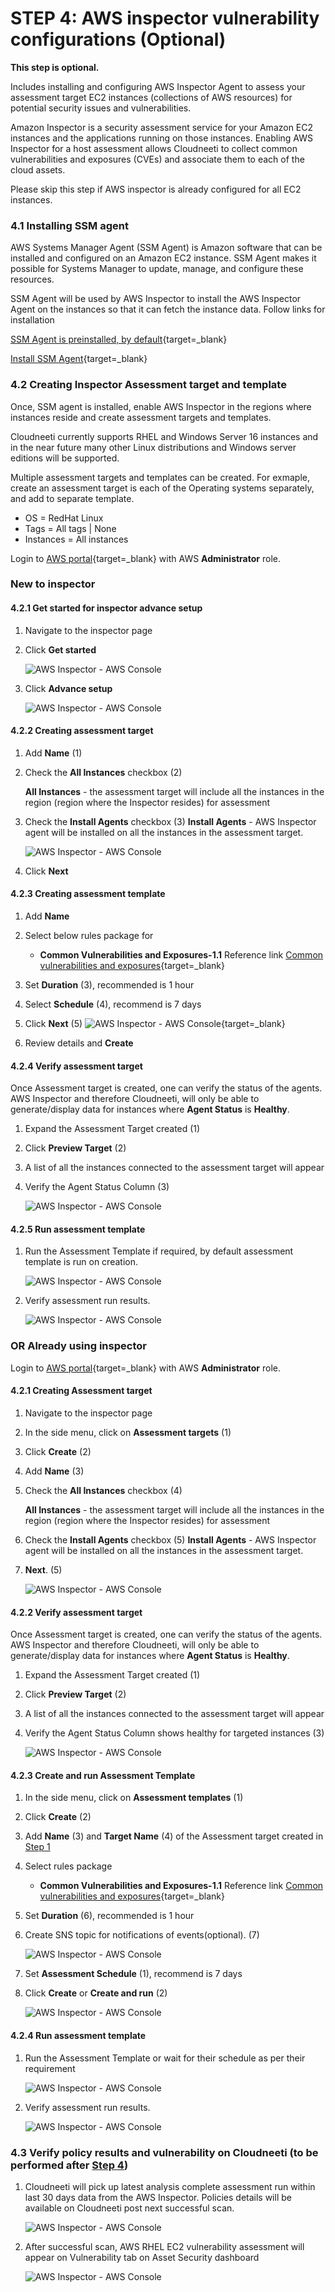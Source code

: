 # STEP 4: AWS inspector vulnerability configurations (Optional)

**This step is optional.**

Includes installing and configuring AWS Inspector Agent to assess your assessment target EC2
instances (collections of AWS resources) for potential security issues and vulnerabilities.

Amazon Inspector is a security assessment service for your Amazon EC2 instances and the applications running on those instances. Enabling AWS Inspector for a host assessment allows Cloudneeti to collect common vulnerabilities and exposures (CVEs) and associate them to each of the cloud assets.

Please skip this step if AWS inspector is already configured for all EC2 instances.

### 4.1 Installing SSM agent

AWS Systems Manager Agent (SSM Agent) is Amazon software that can be
installed and configured on an Amazon EC2 instance. SSM Agent makes it
possible for Systems Manager to update, manage, and configure these
resources.

SSM Agent will be used by AWS Inspector to install the AWS Inspector Agent
on the instances so that it can fetch the instance data. Follow links for installation

[SSM Agent is preinstalled, by default](https://docs.aws.amazon.com/systems-manager/latest/userguide/sysman-install-ssm-agent.html){target=_blank}

[Install SSM Agent](https://docs.aws.amazon.com/systems-manager/latest/userguide/sysman-manual-agent-install.html){target=_blank}


### 4.2 Creating Inspector Assessment target and template 

Once, SSM agent is installed, enable AWS Inspector in the regions where instances reside and create assessment targets and templates.

Cloudneeti currently supports RHEL and Windows Server 16 instances and in the near future many other Linux distributions and Windows server editions will be supported.

Multiple assessment targets and templates can be created.  For exmaple, create an assessment target is each of the Operating systems separately, and add to separate template.
- OS = RedHat Linux
- Tags = All tags | None
- Instances = All instances

Login to [AWS portal](https://console.aws.amazon.com/){target=_blank} with AWS **Administrator** role.


### New to inspector

#### 4.2.1 Get started for inspector advance setup

1.  Navigate to the inspector page

2. Click **Get started**

    ![AWS Inspector - AWS Console](.././images/amazonWebServiceAccounts/aws_Inspector_Start.png#thumbnail)

3. Click **Advance setup**

    ![AWS Inspector - AWS Console](.././images/amazonWebServiceAccounts/aws_Inspector_AdvSetup.png#thumbnail)


#### 4.2.2 Creating assessment target

1.  Add **Name** (1)

2.  Check the **All Instances** checkbox  (2)

    **All Instances** -  the assessment target will include all the instances in the region (region where the Inspector resides) for assessment

3. Check the **Install Agents** checkbox (3)
    **Install Agents** - AWS Inspector agent will be installed on all the instances in the assessment target.

    ![AWS Inspector - AWS Console](.././images/amazonWebServiceAccounts/aws_Inspector_AssessmentTarget.png#thumbnail)

4. Click **Next**


#### 4.2.3 Creating assessment template

1. Add **Name**

2. Select below rules package for 

    -  **Common Vulnerabilities and Exposures-1.1** Reference link [Common vulnerabilities and exposures](https://docs.aws.amazon.com/inspector/latest/userguide/inspector_cves.html){target=_blank}

3. Set **Duration** (3), recommended is 1 hour

4. Select **Schedule** (4), recommend  is 7 days

5. Click **Next** (5)
    ![AWS Inspector - AWS Console](.././images/amazonWebServiceAccounts/aws_Inspector_TemplateConfig.png#thumbnail){target=_blank}

6. Review details and **Create**

#### 4.2.4 Verify assessment target

Once Assessment target is created, one can verify the status of the agents. AWS Inspector and therefore Cloudneeti, will only be able to generate/display data for instances where **Agent Status** is **Healthy**.

1.  Expand the Assessment Target created (1)

2.  Click **Preview Target** (2)

3.  A list of all the instances connected to the assessment target will appear

4.  Verify the Agent Status Column (3)

    ![AWS Inspector - AWS Console](.././images/amazonWebServiceAccounts/aws_Inspector_preview_target.png#thumbnail)


#### 4.2.5 Run assessment template

1. Run the Assessment Template if required, by default assessment template is run on creation.

    ![AWS Inspector - AWS Console](.././images/amazonWebServiceAccounts/aws_Inspector_runTemplate.png#thumbnail)

2. Verify assessment run results.
    
    ![AWS Inspector - AWS Console](.././images/amazonWebServiceAccounts/aws_Inspector_run.png#thumbnail)


### OR Already using inspector

Login to [AWS portal](https://console.aws.amazon.com/){target=_blank} with AWS **Administrator** role.


#### 4.2.1 Creating Assessment target

1.  Navigate to the inspector page

2.  In the side menu, click on **Assessment targets** (1)

3.  Click **Create** (2)

4.  Add **Name** (3)

5.  Check the **All Instances** checkbox  (4)

    **All Instances** -  the assessment target will include all the instances in the region (region where the Inspector resides) for assessment

6. Check the **Install Agents** checkbox (5)
    **Install Agents** - AWS Inspector agent will be installed on all the instances in the assessment target.

6.  **Next**. (5)

    ![AWS Inspector - AWS Console](.././images/amazonWebServiceAccounts/aws_Inspector_create.png#thumbnail)

#### 4.2.2 Verify assessment target

Once Assessment target is created, one can verify the status of the agents. AWS Inspector and therefore Cloudneeti, will only be able to generate/display data for instances where **Agent Status** is **Healthy**.

1.  Expand the Assessment Target created (1)

2.  Click **Preview Target** (2)

3.  A list of all the instances connected to the assessment target will appear

4.  Verify the Agent Status Column shows healthy for targeted instances (3)

    ![AWS Inspector - AWS Console](.././images/amazonWebServiceAccounts/aws_Inspector_preview.png#thumbnail)


#### 4.2.3 Create and run Assessment Template

1.  In the side menu, click on **Assessment templates** (1)

3.  Click **Create** (2)

4.  Add **Name** (3) and **Target Name** (4) of the Assessment target created in 
[Step 1](../../onboardingGuide/awsVMBaselineConfiguration/#step-1-installing-ssm-agent/)

5.  Select rules package 

    -  **Common Vulnerabilities and Exposures-1.1** Reference link [Common vulnerabilities and exposures](https://docs.aws.amazon.com/inspector/latest/userguide/inspector_cves.html){target=_blank}


6.  Set **Duration** (6), recommended is 1 hour

7.  Create SNS topic for notifications of events(optional). (7)

    ![AWS Inspector - AWS Console](.././images/amazonWebServiceAccounts/aws_Inspector_template1.png#thumbnail)

8.  Set **Assessment Schedule** (1), recommend is 7 days

9.  Click **Create** or **Create and run** (2)

    ![AWS Inspector - AWS Console](.././images/amazonWebServiceAccounts/aws_Inspector_template2.png#thumbnail)

#### 4.2.4 Run assessment template

1. Run the Assessment Template or wait for their schedule as per their requirement
    
    ![AWS Inspector - AWS Console](.././images/amazonWebServiceAccounts/aws_Inspector_template_trigger_run.png#thumbnail)

2. Verify assessment run results.
    
    ![AWS Inspector - AWS Console](.././images/amazonWebServiceAccounts/aws_Inspector_run.png#thumbnail)


### 4.3 Verify policy results and vulnerability on Cloudneeti (to be performed after [Step 4](/onboardingGuide/amazonWebServiceAccounts/#step-4-add-aws-account))

1. Cloudneeti will pick up latest analysis complete assessment run within last 30 days data from the AWS Inspector. Policies details will be available on Cloudneeti post next successful scan.

    ![AWS Inspector - AWS Console](.././images/amazonWebServiceAccounts/aws_RHEL_Results.png#thumbnail)

2. After successful scan, AWS RHEL EC2 vulnerability assessment will appear on Vulnerability tab on Asset Security dashboard

    ![AWS Inspector - AWS Console](.././images/amazonWebServiceAccounts/vulnerability.png#thumbnail)

